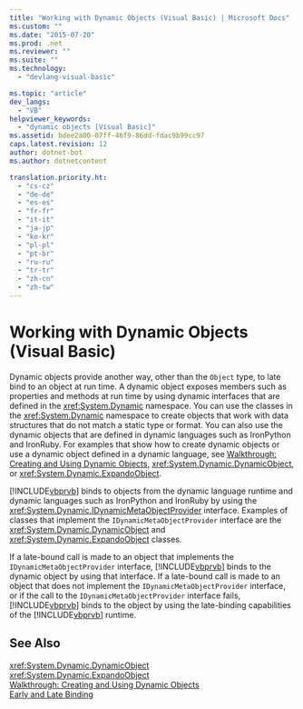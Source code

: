 ```yaml
---
title: "Working with Dynamic Objects (Visual Basic) | Microsoft Docs"
ms.custom: ""
ms.date: "2015-07-20"
ms.prod: .net
ms.reviewer: ""
ms.suite: ""
ms.technology: 
  - "devlang-visual-basic"

ms.topic: "article"
dev_langs: 
  - "VB"
helpviewer_keywords: 
  - "dynamic objects [Visual Basic]"
ms.assetid: bdee2a00-07ff-46f9-86dd-fdac9b99cc97
caps.latest.revision: 12
author: dotnet-bot
ms.author: dotnetcontent

translation.priority.ht: 
  - "cs-cz"
  - "de-de"
  - "es-es"
  - "fr-fr"
  - "it-it"
  - "ja-jp"
  - "ko-kr"
  - "pl-pl"
  - "pt-br"
  - "ru-ru"
  - "tr-tr"
  - "zh-cn"
  - "zh-tw"
---
```

# Working with Dynamic Objects (Visual Basic)
Dynamic objects provide another way, other than the `Object` type, to late bind to an object at run time. A dynamic object exposes members such as properties and methods at run time by using dynamic interfaces that are defined in the <xref:System.Dynamic> namespace. You can use the classes in the <xref:System.Dynamic> namespace to create objects that work with data structures that do not match a static type or format. You can also use the dynamic objects that are defined in dynamic languages such as IronPython and IronRuby. For examples that show how to create dynamic objects or use a dynamic object defined in a dynamic language, see [Walkthrough: Creating and Using Dynamic Objects](../../../../csharp/programming-guide/types/walkthrough-creating-and-using-dynamic-objects.md), <xref:System.Dynamic.DynamicObject>, or <xref:System.Dynamic.ExpandoObject>.  
  
 [!INCLUDE[vbprvb](~/includes/vbprvb-md.md)] binds to objects from the dynamic language runtime and dynamic languages such as IronPython and IronRuby by using the <xref:System.Dynamic.IDynamicMetaObjectProvider> interface. Examples of classes that implement the `IDynamicMetaObjectProvider` interface are the <xref:System.Dynamic.DynamicObject> and <xref:System.Dynamic.ExpandoObject> classes.  
  
 If a late-bound call is made to an object that implements the `IDynamicMetaObjectProvider` interface, [!INCLUDE[vbprvb](~/includes/vbprvb-md.md)] binds to the dynamic object by using that interface. If a late-bound call is made to an object that does not implement the `IDynamicMetaObjectProvider` interface, or if the call to the `IDynamicMetaObjectProvider` interface fails, [!INCLUDE[vbprvb](~/includes/vbprvb-md.md)] binds to the object by using the late-binding capabilities of the [!INCLUDE[vbprvb](~/includes/vbprvb-md.md)] runtime.  
  
## See Also  
 <xref:System.Dynamic.DynamicObject>   
 <xref:System.Dynamic.ExpandoObject>   
 [Walkthrough: Creating and Using Dynamic Objects](../../../../csharp/programming-guide/types/walkthrough-creating-and-using-dynamic-objects.md)   
 [Early and Late Binding](../../../../visual-basic/programming-guide/language-features/early-late-binding/index.md)